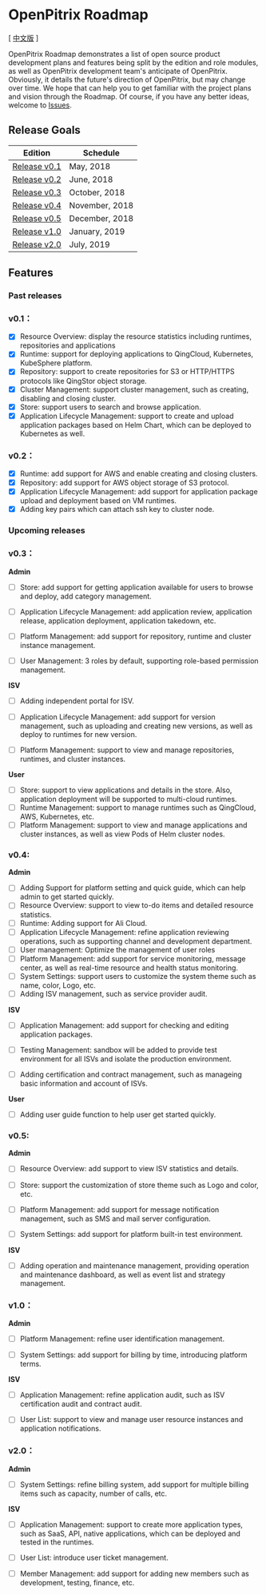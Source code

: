 # OpenPitrix Roadmap

[ [中文版](Roadmap-zh.md) ]

OpenPitrix Roadmap demonstrates a list of open source product development plans and features being split by the edition and role modules, as well as OpenPitrix development team's anticipate of OpenPitrix. Obviously, it details the future's direction of OpenPitrix, but may change over time. We hope that can help you to get familiar with the project plans and vision through the Roadmap. Of course, if you have any better ideas, welcome to [Issues](https://github.com/openpitrix/openpitrix/issues).

## Release Goals

| Edition  | Schedule |
|---|---|
| [Release v0.1](Roadmap.md#v01)|May, 2018 |
| [Release v0.2](Roadmap.md#v02)| June, 2018 | 
| [Release v0.3](Roadmap.md#v03)| October, 2018 | 
| [Release v0.4](Roadmap.md#v04)| November, 2018 | 
| [Release v0.5](Roadmap.md#v05)| December, 2018 | 
| [Release v1.0](Roadmap.md#v10)| January, 2019 | 
| [Release v2.0](Roadmap.md#v20)| July, 2019 | 

## Features

### Past releases

### v0.1：

- [x] Resource Overview: display the resource statistics including runtimes, repositories and applications
- [x] Runtime: support for deploying applications to QingCloud, Kubernetes, KubeSphere platform.
- [x] Repository: support to create repositories for S3 or HTTP/HTTPS protocols like QingStor object storage.
- [x] Cluster Management: support cluster management, such as creating, disabling and closing cluster.
- [x] Store: support users to search and browse application.
- [x] Application Lifecycle Management: support to create and upload application packages based on Helm Chart, which can be deployed to Kubernetes as well.

### v0.2：

- [x] Runtime: add support for AWS and enable creating and closing clusters.
- [x] Repository: add support for AWS object storage of S3 protocol.
- [x] Application Lifecycle Management: add support for application package upload and deployment based on VM runtimes.
- [x] Adding key pairs which can attach ssh key to cluster node.

### Upcoming releases

### v0.3：

**Admin**

- [ ] Store: add support for getting application available for users to browse and deploy, add category management.
- [ ] Application Lifecycle Management: add application review, application release, application deployment, application takedown, etc.
- [ ] Platform Management: add support for repository, runtime and cluster instance management.
- [ ] User Management: 3 roles by default, supporting role-based permission management.


**ISV**

- [ ] Adding independent portal for ISV.
- [ ] Application Lifecycle Management: add support for version management, such as uploading and creating new versions, as well as deploy to runtimes for new version.
- [ ] Platform Management: support to view and manage repositories, runtimes, and cluster instances.


**User**

- [ ] Store: support to view applications and details in the store. Also, application deployment will be supported to multi-cloud runtimes.
- [ ] Runtime Management: support to manage runtimes such as QingCloud, AWS, Kubernetes, etc.   
- [ ] Platform Management: support to view and manage applications and cluster instances, as well as view Pods of Helm cluster nodes.

### v0.4:

**Admin**

- [ ] Adding Support for platform setting and quick guide, which can help admin to get started quickly.
- [ ] Resource Overview: support to view to-do items and detailed resource statistics.
- [ ] Runtime: Adding support for Ali Cloud.
- [ ] Application Lifecycle Management: refine application reviewing operations, such as supporting channel and development department.
- [ ] User management: Optimize the management of user roles
- [ ] Platform Management: add support for service monitoring, message center, as well as real-time resource and health status monitoring.
- [ ] System Settings: support users to customize the system theme such as name, color, Logo, etc.
- [ ] Adding ISV management, such as service provider audit.

**ISV**

- [ ] Application Management: add support for checking and editing application packages.
- [ ] Testing Management: sandbox will be added to provide test environment for all ISVs and isolate the production environment.
- [ ] Adding certification and contract management, such as manageing basic information and account of ISVs.


**User**

- [ ] Adding user guide function to help user get started quickly.


### v0.5:

**Admin**

- [ ] Resource Overview: add support to view ISV statistics and details.
- [ ] Store: support the customization of store theme such as Logo and color, etc.
- [ ] Platform Management: add support for message notification management, such as SMS and mail server configuration.
- [ ] System Settings: add support for platform built-in test environment.


**ISV**

- [ ] Adding operation and maintenance management, providing operation and maintenance dashboard, as well as event list and strategy management.

### v1.0：

**Admin**

- [ ] Platform Management: refine user identification management.
- [ ] System Settings: add support for billing by time, introducing platform terms.


**ISV**

- [ ] Application Management: refine application audit, such as ISV certification audit and contract audit.
- [ ] User List: support to view and manage user resource instances and application notifications.


### v2.0：

**Admin**

- [ ] System Settings: refine billing system, add support for multiple billing items such as capacity, number of calls, etc.


**ISV**

- [ ] Application Management: support to create more application types, such as SaaS, API, native applications, which can be deployed and tested in the runtimes.
- [ ] User List: introduce user ticket management.
- [ ] Member Management: add support for adding new members such as development, testing, finance, etc.

